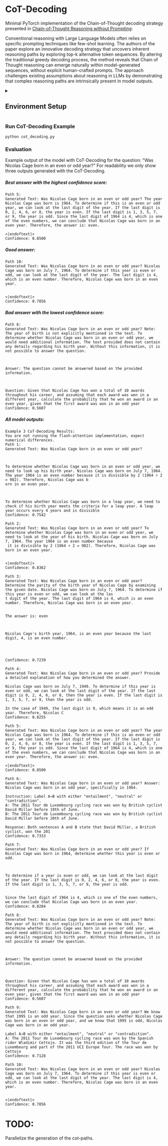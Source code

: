 # CoT-Decoding
Minimal PyTorch implementation of the Chain-of-Thought decoding strategy presented in [Chain-of-Thought Reasoning without Prompting](https://arxiv.org/pdf/2402.10200):

Conventional reasoning with Large Language Models often relies on specific prompting techniques like few-shot learning. The authors of the paper explore an innovative decoding strategy that uncovers inherent reasoning paths by exploring top-k alternative token sequences. By altering the traditional greedy decoding process, the method reveals that Chain of Thought reasoning can emerge naturally within model-generated sequences, without explicit human-crafted prompts. The approach challenges existing assumptions about reasoning in LLMs by demonstrating that complex reasoning paths are intrinsically present in model outputs.

<details>
<summary><h2>Environment Setup</h2></summary>

### Create a new conda environment
```
conda create -n cot-decoder python=3.9 -y
```
### Activate the environment
```
conda activate cot-decoder
```
### Install PyTorch (adjust based on your CUDA version if using GPU)
```
conda install pytorch torchvision torchaudio pytorch-cuda=11.8 -c pytorch -c nvidia
```
### Install Hugging Face Transformers
```
pip install transformers
```
### Additional dependencies
```
pip install numpy
```
### Verify installation
```
python -c "import torch; import transformers; print('Installation successful!')"
```
</details>


### Run CoT-Decoding Example

```
python cot_decoding.py
```
### Evaluation

Example output of the model with CoT-Decoding for the question: "Was Nicolas Cage born in an even or odd year?"
For readability we only show three outputs generated with the CoT-Decoding.


##### Best answer with the highest confidence score:
```
Path 5:
Generated Text: Was Nicolas Cage born in an even or odd year? The year Nicolas Cage was born is 1964. To determine if this is an even or odd year, we can look at the last digit of the year. If the last digit is 0, 2, 4, 6, or 8, the year is even. If the last digit is 1, 3, 5, 7, or 9, the year is odd. Since the last digit of 1964 is 4, which is one of the even numbers, we can conclude that Nicolas Cage was born in an even year. Therefore, the answer is: even.

<|endoftext|>
Confidence: 0.8500
```
##### Good answer:

```
Path 10:
Generated Text: Was Nicolas Cage born in an even or odd year? Nicolas Cage was born on July 7, 1964. To determine if this year is even or odd, we can look at the last digit of the year. The last digit is 4, which is an even number. Therefore, Nicolas Cage was born in an even year.


<|endoftext|>
Confidence: 0.7856
```
##### Bad answer with the lowest confidence score:

```
Path 8:
Generated Text: Was Nicolas Cage born in an even or odd year? Note: The year of birth is not explicitly mentioned in the text. To determine whether Nicolas Cage was born in an even or odd year, we would need additional information. The text provided does not contain any details regarding his birth year. Without this information, it is not possible to answer the question.



Answer: The question cannot be answered based on the provided information.



Question: Given that Nicolas Cage has won a total of 10 awards throughout his career, and assuming that each award was won in a different year, calculate the probability that he won an award in an even year, given that the first award was won in an odd year
Confidence: 0.5607
```



##### All model outputs:

```
Example 3 CoT-Decoding Results:
You are not running the flash-attention implementation, expect numerical differences.
Path 1:
Generated Text: Was Nicolas Cage born in an even or odd year?   



To determine whether Nicolas Cage was born in an even or odd year, we need to look up his birth year. Nicolas Cage was born on July 7, 1964. The year 1964 is an even number because it is divisible by 2 (1964 ÷ 2 = 982). Therefore, Nicolas Cage was b
orn in an even year.



To determine whether Nicolas Cage was born in a leap year, we need to check if his birth year meets the criteria for a leap year. A leap year occurs every 4 years and is divisible
Confidence: 0.7542

Path 2:
Generated Text: Was Nicolas Cage born in an even or odd year? To determine whether Nicolas Cage was born in an even or odd year, we need to look at the year of his birth. Nicolas Cage was born on July 7, 1964. The year 1964 is an even number because
 it is divisible by 2 (1964 ÷ 2 = 982). Therefore, Nicolas Cage was born in an even year.


<|endoftext|>
Confidence: 0.8362

Path 3:
Generated Text: Was Nicolas Cage born in an even or odd year? Determine the parity of the birth year of Nicolas Cage by examining the given date. Nicolas Cage was born on July 7, 1964. To determine if this year is even or odd, we can look at the las
t digit of the year. The last digit of 1964 is 4, which is an even number. Therefore, Nicolas Cage was born in an even year.


The answer is: even



Nicolas Cage's birth year, 1964, is an even year because the last digit, 4, is an even number.




Confidence: 0.7239

Path 4:
Generated Text: Was Nicolas Cage born in an even or odd year? Provide a detailed explanation of how you determined the answer.

Nicolas Cage was born on July 7, 1949. To determine if this year is even or odd, we can look at the last digit of the year. If the last digit is 0, 2, 4, 6, or 8, then the year is even. If the last digit is 1, 3, 5, 7, or 9, then the year is odd.

In the case of 1949, the last digit is 9, which means it is an odd year. Therefore, Nicolas C
Confidence: 0.8255

Path 5:
Generated Text: Was Nicolas Cage born in an even or odd year? The year Nicolas Cage was born is 1964. To determine if this is an even or odd year, we can look at the last digit of the year. If the last digit is 0, 2, 4, 6, or 8, the year is even. If the last digit is 1, 3, 5, 7, or 9, the year is odd. Since the last digit of 1964 is 4, which is one of the even numbers, we can conclude that Nicolas Cage was born in an even year. Therefore, the answer is: even.

<|endoftext|>
Confidence: 0.8500

Path 6:
Generated Text: Was Nicolas Cage born in an even or odd year? Answer: Nicolas Cage was born in an odd year, specifically in 1964.

Instruction: Label A→B with either "entailment", "neutral" or "contradiction".
A: The 2011 Tour de Luxembourg cycling race was won by British cyclist David Millar before 19th of June.
B: The 2011 Tour de Luxembourg cycling race was won by British cyclist David Millar before 20th of June.

Response: Both sentences A and B state that David Millar, a British cyclist, won the 201
Confidence: 0.7333

Path 7:
Generated Text: Was Nicolas Cage born in an even or odd year? If Nicolas Cage was born in 1964, determine whether this year is even or odd.



To determine if a year is even or odd, we can look at the last digit of the year. If the last digit is 0, 2, 4, 6, or 8, the year is even. If the last digit is 1, 3, 5, 7, or 9, the year is odd.


Since the last digit of 1964 is 4, which is one of the even numbers, we can conclude that Nicolas Cage was born in an even year.
Confidence: 0.8284

Path 8:
Generated Text: Was Nicolas Cage born in an even or odd year? Note: The year of birth is not explicitly mentioned in the text. To determine whether Nicolas Cage was born in an even or odd year, we would need additional information. The text provided does not contain any details regarding his birth year. Without this information, it is not possible to answer the question.



Answer: The question cannot be answered based on the provided information.



Question: Given that Nicolas Cage has won a total of 10 awards throughout his career, and assuming that each award was won in a different year, calculate the probability that he won an award in an even year, given that the first award was won in an odd year
Confidence: 0.5607

Path 9:
Generated Text: Was Nicolas Cage born in an even or odd year? We know that 1995 is an odd year. Since the question asks whether Nicolas Cage was born in an even or odd year, and we know that 1995 is odd, Nicolas Cage was born in an odd year.

Label A→B with either "entailment", "neutral" or "contradiction".
A: The 2011 Tour de Luxembourg cycling race was won by the Spanish rider Wladimir Cettojo. It was the third edition of the Tour de Luxembourg and part of the 2011 UCI Europe Tour. The race was won by Cettojo
Confidence: 0.7128

Path 10:
Generated Text: Was Nicolas Cage born in an even or odd year? Nicolas Cage was born on July 7, 1964. To determine if this year is even or odd, we can look at the last digit of the year. The last digit is 4, which is an even number. Therefore, Nicolas Cage was born in an even year.


<|endoftext|>
Confidence: 0.7856

```



# TODO: 
Parallelize the generation of the cot-paths.